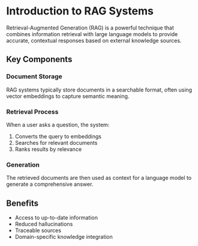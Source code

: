 # Introduction to RAG Systems

Retrieval-Augmented Generation (RAG) is a powerful technique that combines information retrieval with large language models to provide accurate, contextual responses based on external knowledge sources.

## Key Components

### Document Storage
RAG systems typically store documents in a searchable format, often using vector embeddings to capture semantic meaning.

### Retrieval Process
When a user asks a question, the system:
1. Converts the query to embeddings
2. Searches for relevant documents
3. Ranks results by relevance

### Generation
The retrieved documents are then used as context for a language model to generate a comprehensive answer.

## Benefits
- Access to up-to-date information
- Reduced hallucinations
- Traceable sources
- Domain-specific knowledge integration